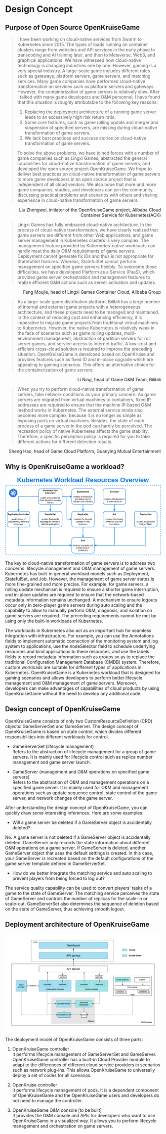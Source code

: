 # Design Concept
## Purpose of Open Source OpenKruiseGame

>I have been working on cloud-native services from Swarm to Kubernetes since 2015. The types of loads running on container clusters range from websites and API services in the early phase to transcoding and AI training later, and then to Metaverse, Web3, and graphical applications. We have witnessed how cloud-native technology is changing industries one by one. However, gaming is a very special industry. A large-scale game includes different roles such as gateways, platform servers, game servers, and matching services. Many game companies have performed cloud-native transformation on services such as platform servers and gateways. However, the containerization of game servers is relatively slow. After I talked with many game developers and O&M personnel, I have found that this situation is roughly attributable to the following key reasons:
>
>1. Replacing the deployment architecture of a running game server leads to an excessively high risk return ratio.
>2. Some core features, such as game rolling update and merger and suspension of specified servers, are missing during cloud-native transformation of game servers.
>3. We lack best practices and success stories on cloud-native transformation of game servers.
>
>To solve the above problems, we have joined forces with a number of game companies such as Lingxi Games, abstracted the general capabilities for cloud-native transformation of game servers, and developed the open source project OpenKruiseGame. We hope to deliver best practices on cloud-native transformation of game servers to more game developers in an open source project that is independent of all cloud vendors. We also hope that more and more game companies, studios, and developers can join the community, discussing practical problems and scenarios with others and sharing experience in cloud-native transformation of game servers.

<p align="right">Liu Zhongwei, initiator of the OpenKruiseGame project, Alibaba Cloud Container Service for Kubernetes(ACK)</p>

>Lingxi Games has fully embraced cloud-native architecture. In the process of cloud-native transformation, we have clearly realized that game servers are different from other Web applications, and game server management in Kubernetes clusters is very complex. The management feature provided by Kubernetes-native workloads can hardly meet the daily O&M requirements of game servers. Deployment cannot generate fix IDs and thus is not appropriate for StatefulSet features. Whereas, StatefulSet cannot perform management on specified game servers flexibly. To overcome these difficulties, we have developed Platform as a Service (PaaS), which provides game server orchestration and management features to realize efficient O&M actions such as server activation and updates.

<p align="right">  Feng Moujie, head of Lingxi Games Container Cloud, Alibaba Group</p>

>As a large-scale game distribution platform, Bilibili has a large number of internal and external game projects with a heterogeneous architecture, and these projects need to be managed and maintained. In the context of reducing cost and enhancing efficiency, it is imperative to migrate game projects from traditional virtual machines to Kubernetes. However, the native Kubernetes is relatively weak in the face of scenarios such as game rolling updates, multi-environment management, abstraction of partition servers for roll server games, and service access to Internet traffic. A low-cost and efficient cross-cloud solution is required to improve the preceding situation. OpenKruiseGame is developed based on OpenKruise and provides features such as fixed ID and in-place upgrade which are appealing to gaming scenarios. This offers an alternative choice for the containerization of game servers.

<p align="right">	Li Ning, head of Game O&amp;M Team, Bilibili</p>


>When you try to perform cloud-native transformation of game servers, take network conditions as your primary concern. As game servers are migrated from virtual machines to containers, fixed IP addresses are required to ensure that the machine IP-based O&M method works in Kubernetes. The external service mode also becomes more complex, because it is no longer as simple as exposing ports on virtual machines. Besides, the state of each process of a game server in the pod can hardly be perceived. The recreation policy of native Kubernetes affects the game stability. Therefore, a specific perception policy is required for you to take different actions for different detection results.

<p align="right">	Sheng Hao, head of Game Cloud Platform, Guanying Mutual Entertainment</p>

## Why is OpenKruiseGame a workload?


![kruise-game-workload](../static/img/kruisegame/workload.png)


The key to cloud-native transformation of game servers is to address two concerns: lifecycle management and O&M management of game servers. Kubernetes has built-in general workload models such as Deployment, StatefulSet, and Job. However, the management of game server states is more fine-grained and more precise. For example, for game servers, a rolling update mechanism is required to ensure a shorter game interruption, and in-place updates are required to ensure that the network-based metadata information remains unchanged. A mechanism to ensure logouts occur only in zero-player game servers during auto scaling and the capability to allow to manually perform O&M, diagnosis, and isolation on game servers are required. The preceding requirements cannot be met by using only the built-in workloads of Kubernetes.

The workloads in Kubernetes also act as an important hub for seamless integration with infrastructure. For example, you can use the Annotations fields to implement automatic connection of the monitoring system and log system to applications, use the nodeSelector field to schedule underlying resources and bind applications to these resources, and use the labels fields to record metadata information such as groups so as to replace the traditional Configuration Management Database (CMDB) system. Therefore, custom workloads are suitable for different types of applications in Kubernetes. OpenKruiseGame is a Kubernetes workload that is designed for gaming scenarios and allows developers to perform better lifecycle management and O&M management of game servers. Moreover, developers can make advantages of capabilities of cloud products by using OpenKruiseGame without the need to develop any additional code.

## Design concept of OpenKruiseGame

OpenKruiseGame consists of only two CustomResourceDefinition (CRD) objects: GameServerSet and GameServer. The design concept of OpenKruiseGame is based on state control, which divides different responsibilities into different workloads for control.

* GameServerSet (lifecycle management)      
  Refers to the abstraction of lifecycle management for a group of game servers. It is mainly used for lifecycle control such as replica number management and game server launch.

* GameServer (management and O&M operations on specified game servers)      
  Refers to the abstraction of O&M and management operations on a specified game server. It is mainly used for O&M and management operations such as update sequence control, state control of the game server, and network changes of the game server.

After understanding the design concept of OpenKruiseGame, you can quickly draw some interesting inferences. Here are some examples:

* Will a game server be deleted if a GameServer object is accidentally deleted?

No. A game server is not deleted if a GameServer object is accidentally deleted. GameServer only records the state information about different O&M operations on a game server. If GameServer is deleted, another GameServer object that uses the default settings is created. In this case, your GameServer is recreated based on the default configurations of the game server template defined in GameServerSet.

* How do we better integrate the matching service and auto scaling to prevent players from being forced to log out?

The service quality capability can be used to convert players' tasks of a game to the state of GameServer. The matching service perceives the state of GameServer and controls the number of replicas for the scale-in or scale-out. GameServerSet also determines the sequence of deletion based on the state of GameServer, thus achieving smooth logout.

## Deployment architecture of OpenKruiseGame

![arch](../static/img/kruisegame/arch.png)

The deployment model of OpenKruiseGame consists of three parts:

1. OpenKruiseGame controller      
   It performs lifecycle management of GameServerSet and GameServer. OpenKruiseGame controller has a built-in Cloud Provider module to adapt to the differences of different cloud service providers in scenarios such as network plug-ins. This allows OpenKruiseGame to universally deploy a set of codes for all scenarios.

2. OpenKruise controller      
   It performs lifecycle management of pods. It is a dependent component of OpenKruiseGame and the OpenKruiseGame users and developers do not need to manage the controller.

3. OpenKruiseGame O&M console [to be built]      
   It provides the O&M console and APIs for developers who want to use OpenKruiseGame in a visualized way. It allows you to perform lifecycle management and orchestration on game servers.
